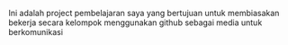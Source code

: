 Ini adalah project pembelajaran saya yang bertujuan untuk membiasakan bekerja secara kelompok menggunakan github sebagai media untuk berkomunikasi
